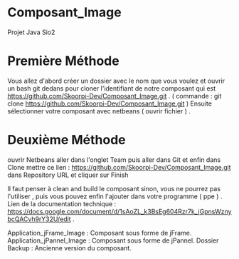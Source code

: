 # Composant_Image
Projet Java Sio2
# Première Méthode
Vous allez d'abord créer un dossier avec le nom que vous voulez et ouvrir un bash git dedans pour cloner l'identifiant de notre composant qui est https://github.com/Skoorpi-Dev/Composant_Image.git . ( commande : git clone https://github.com/Skoorpi-Dev/Composant_Image.git )
Ensuite sélectionner votre composant avec netbeans ( ouvrir fichier ) .

# Deuxième Méthode

ouvrir Netbeans aller dans l'onglet Team  puis aller dans Git  et enfin dans Clone  mettre ce lien : https://github.com/Skoorpi-Dev/Composant_Image.git dans Repository URL et cliquer sur Finish


Il faut penser à clean and build le composant sinon, vous ne pourrez pas l'utiliser , puis vous pouvez enfin l'ajouter dans votre programme ( ppe ) .
Lien de la documentation technique : https://docs.google.com/document/d/1sAoZL_k3BsEg604Rzr7k_jGpnsWznybcQACvh9rY32U/edit .

Application_jFrame_Image : Composant sous forme de jFrame.
Application_jPannel_Image : Composant sous forme de jPannel.
Dossier Backup : Ancienne version du composant.
